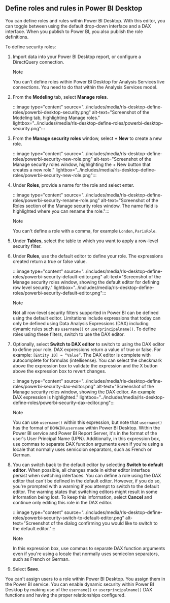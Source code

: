 ## Define roles and rules in Power BI Desktop

You can define roles and rules within Power BI Desktop. With this editor, you can toggle between using the default drop-down interface and a DAX interface. When you publish to Power BI, you also publish the role definitions.

To define security roles:

1. Import data into your Power BI Desktop report, or configure a DirectQuery connection.

   > [!NOTE]
   > You can't define roles within Power BI Desktop for Analysis Services live connections. You need to do that within the Analysis Services model.

1. From the **Modeling** tab, select **Manage roles**.

    :::image type="content" source="../includes/media/rls-desktop-define-roles/powerbi-desktop-security.png" alt-text="Screenshot of the Modeling tab, highlighting Manage roles." lightbox="../includes/media/rls-desktop-define-roles/powerbi-desktop-security.png":::

1. From the **Manage security roles** window, select **+ New** to create a new role.

    :::image type="content" source="../includes/media/rls-desktop-define-roles/powerbi-security-new-role.png" alt-text="Screenshot of the Manage security roles window, highlighting the + New button that creates a new role." lightbox="../includes/media/rls-desktop-define-roles/powerbi-security-new-role.png":::

1. Under **Roles**, provide a name for the role and select enter.

    :::image type="content" source="../includes/media/rls-desktop-define-roles/powerbi-security-rename-role.png" alt-text="Screenshot of the Roles section of the Manage security roles window. The name field is highlighted where you can rename the role.":::

    > [!NOTE]
    > You can't define a role with a comma, for example `London,ParisRole`.

1. Under **Tables**, select the table to which you want to apply a row-level security filter.

1. Under **Rules**, use the default editor to define your role. The expressions created return a true or false value.

    :::image type="content" source="../includes/media/rls-desktop-define-roles/powerbi-security-default-editor.png" alt-text="Screenshot of the Manage security roles window, showing the default editor for defining row level security." lightbox="../includes/media/rls-desktop-define-roles/powerbi-security-default-editor.png":::

    > [!NOTE]
    > Not all row-level security filters supported in Power BI can be defined using the default editor. Limitations include expressions that today can only be defined using Data Analysis Expressions (DAX) including dynamic rules such as `username()` or `userprincipalname()`. To define roles using these filters, switch to use the DAX editor.

1. Optionally, select **Switch to DAX editor** to switch to using the DAX editor to define your role. DAX expressions return a value of true or false. For example: `[Entity ID] = “Value”`. The DAX editor is complete with autocomplete for formulas (intellisense). You can select the checkmark above the expression box to validate the expression and the X button above the expression box to revert changes.

    :::image type="content" source="../includes/media/rls-desktop-define-roles/powerbi-security-dax-editor.png" alt-text="Screenshot of the Manage security roles window,  showing the DAX editor. An example DAX expression is highlighted." lightbox="../includes/media/rls-desktop-define-roles/powerbi-security-dax-editor.png":::

    > [!NOTE]
    > You can use `username()` within this expression, but note that `username()` has the format of `DOMAIN\username` within Power BI Desktop. Within the Power BI service and Power BI Report Server, it's in the format of the user's User Principal Name (UPN). Additionally, in this expression box, use commas to separate DAX function arguments even if you're using a locale that normally uses semicolon separators, such as French or German.

1. You can switch back to the default editor by selecting **Switch to default editor**. When possible, all changes made in either editor interface persist when switching interfaces. You can define a role using the DAX editor that can't be defined in the default editor. However, if you do so, you're prompted with a warning if you attempt to switch to the default editor. The warning states that switching editors might result in some information being lost. To keep this information, select **Cancel** and continue only editing this role in the DAX editor.

    :::image type="content" source="../includes/media/rls-desktop-define-roles/powerbi-security-switch-to-default-editor.png" alt-text="Screenshot of the dialog confirming you would like to switch to the default editor.":::

    > [!NOTE]
    > In this expression box, use commas to separate DAX function arguments even if you're using a locale that normally uses semicolon separators, such as French or German.

1. Select **Save**.

You can't assign users to a role within Power BI Desktop. You assign them in the Power BI service. You can enable dynamic security within Power BI Desktop by making use of the `username()` or `userprincipalname()` DAX functions and having the proper relationships configured.
